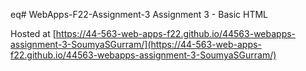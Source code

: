 eq# WebApps-F22-Assignment-3
Assignment 3 - Basic HTML

Hosted at [https://44-563-web-apps-f22.github.io/44563-webapps-assignment-3-SoumyaSGurram/](https://44-563-web-apps-f22.github.io/44563-webapps-assignment-3-SoumyaSGurram/)
